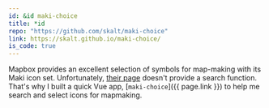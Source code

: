 ```yaml
---
id: &id maki-choice
title: *id
repo: "https://github.com/skalt/maki-choice"
link: https://skalt.github.io/maki-choice/
is_code: true
---
```


Mapbox provides an excellent selection of symbols for map-making with its
Maki icon set. Unfortunately,
[their page](https://www.mapbox.com/maki-icons/) doesn't provide
a search function.
That's why I built a quick Vue app, [`maki-choice`]({{ page.link }}) to help me search and select icons for mapmaking.

